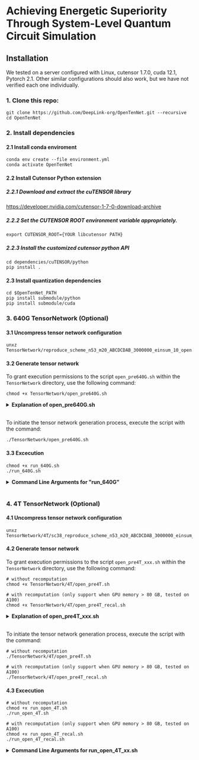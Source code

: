 # Achieving Energetic Superiority Through System-Level Quantum Circuit Simulation

## Installation

We tested on a server configured with Linux, cutensor 1.7.0, cuda 12.1, Pytorch 2.1. Other similar configurations should also work, but we have not verified each one individually.
### 1. Clone this repo:

```
git clone https://github.com/DeepLink-org/OpenTenNet.git --recursive
cd OpenTenNet
```

### 2. Install dependencies
#### 2.1 Install conda enviroment
```
conda env create --file environment.yml
conda activate OpenTenNet
```
#### 2.2 Install Cutensor Python extension
##### 2.2.1 Download and extract the cuTENSOR library
https://developer.nvidia.com/cutensor-1-7-0-download-archive

##### 2.2.2 Set the CUTENSOR ROOT environment variable appropriately.
```
export CUTENSOR_ROOT={YOUR libcutensor PATH}
```
##### 2.2.3 Install the customized cutensor python API
```
cd dependencies/cuTENSOR/python
pip install . 
```
#### 2.3 Install quantization dependencies
```
cd $OpenTenNet_PATH
pip install submodule/python
pip install submodule/cuda
```

### 3. 640G TensorNetwork (Optional)
#### 3.1 Uncompress tensor network configuration
```
unxz TensorNetwork/reproduce_scheme_n53_m20_ABCDCDAB_3000000_einsum_10_open.pt.xz
```
#### 3.2 Generate tensor network
To grant execution permissions to the script `open_pre640G.sh` within the `TensorNetwork` directory, use the following command:
```
chmod +x TensorNetwork/open_pre640G.sh
```

<details>
<summary><span style="font-weight: bold;"> Explanation of open_pre640G.sh <span></summary>

  The bash script looks like:
  ```
  export nodes_per_task=1
  export ntasks_per_node=8
  
  python TensorNetwork/open_pre640G.py
  ```
  Here, `nodes_per_task` represents the number of nodes required for a multi-node level task, while `ntasks_per_node` denotes the number of GPUs per node. Please remember to adjust the values of `nodes_per_task` and `ntasks_per_node` according to the specific node configuration you intend to utilize.
</details>
<br>

To initiate the tensor network generation process, execute the script with the command:
```
./TensorNetwork/open_pre640G.sh
```

#### 3.3 Excecution
```
chmod +x run_640G.sh
./run_640G.sh
```
<details>
<summary><span style="font-weight: bold;">Command Line Arguments for "run_640G"</span></summary>
  
  #### nnodes
  The total number of nodes used globally. This corresponds to the global level of our three-level scheme, and this value must be an integer multiple of ```nodes_per_task```.
  
  #### nodes_per_task
  The number of nodes required for a multi-node level task.
  
  #### WORLD_SIZE
  The total number of GPUs required globally, corresponds to the device level of the three-level scheme.
  
  #### --warmup
  Whether the GPU warms up before the official operation. ```0``` represents no warm-up, and ```1``` represents warm-up.
  #### --data_type
  The calculation type. ```0``` represents complexHalf, ```1``` represent complexFloat.
  
  #### --is_scale
  Calculate the scaling factor for the `complex32` calculation mode, with a default value of `1`.
  
  #### --autotune
  Tuning for the best algorithms for einsum calculation, with a default value of `1`.
  #### --ntask
  We execute the number of multi-node level tasks, where the number of global-level tasks is equal to ```ntask``` * (```nnodes``` / ```nodes per task```).
  #### --tensorNetSize
  The size of tensor networks.
  #### --typeCom
  Data type for communication.  If provided ```int4kernel```, ```int8kernel```, ```HalfKernel```, uses user-defined int4, int8 and half for communication, respectively.

  #### --groupsize
  Group size when typeCom equals int4kernel. ```128``` by default.
  
</details>
<br>

### 4. 4T TensorNetwork (Optional)
#### 4.1 Uncompress tensor network configuration
```
unxz TensorNetwork/4T/sc38_reproduce_scheme_n53_m20_ABCDCDAB_3000000_einsum_10_open.pt.xz
```
#### 4.2 Generate tensor network
To grant execution permissions to the script `open_pre4T_xxx.sh` within the `TensorNetwork` directory, use the following command:
```
# without recomputation
chmod +x TensorNetwork/4T/open_pre4T.sh

# with recomputation (only support when GPU memory > 80 GB, tested on A100)
chmod +x TensorNetwork/4T/open_pre4T_recal.sh
```

<details>
<summary><span style="font-weight: bold;"> Explanation of open_pre4T_xxx.sh <span></summary>

  The bash script looks like:
  ```
  export nodes_per_task=4
  export ntasks_per_node=8
  python TensorNetwork/open_pre4T.py
  ```
  Here, `nodes_per_task` represents the number of nodes required for a multi-node level task, while `ntasks_per_node` denotes the number of GPUs per node. Please remember to adjust the values of `nodes_per_task` and `ntasks_per_node` according to the specific node configuration you intend to utilize.
</details>
<br>

To initiate the tensor network generation process, execute the script with the command:
```
# without recomputation
./TensorNetwork/4T/open_pre4T.sh

# with recomputation (only support when GPU memory > 80 GB, tested on A100)
./TensorNetwork/4T/open_pre4T_recal.sh
```

#### 4.3 Excecution
```
# without recomputation
chmod +x run_open_4T.sh
./run_open_4T.sh

# with recomputation (only support when GPU memory > 80 GB, tested on A100)
chmod +x run_open_4T_recal.sh
./run_open_4T_recal.sh
```
<details>
<summary><span style="font-weight: bold;">Command Line Arguments for run_open_4T_xx.sh </span></summary>
  
  #### nnodes
  The total number of nodes used globally. This corresponds to the global level of our three-level scheme, and this value must be an integer multiple of ```nodes_per_task```.
  
  #### nodes_per_task
  The number of nodes required for a multi-node level task.
  
  #### WORLD_SIZE
  The total number of GPUs required globally, corresponds to the device level of the three-level scheme.
  
  #### --warmup
  Whether the GPU warms up before the official operation. ```0``` represents no warm-up, and ```1``` represents warm-up.
  #### --data_type
  The calculation type. ```0``` represents complexHalf, ```1``` represent complexFloat.
  
  #### --is_scale
  Calculate the scaling factor for the `complex32` calculation mode, with a default value of `1`.
  
  #### --autotune
  Tuning for the best algorithms for einsum calculation, with a default value of `1`.
  #### --ntask
  We execute the number of multi-node level tasks, where the number of global-level tasks is equal to ```ntask``` * (```nnodes``` / ```nodes per task```).
  #### --tensorNetSize
  The size of tensor networks.
  #### --typeCom
  Data type for communication.  If provided ```int4kernel```, ```int8kernel```, ```HalfKernel```, uses user-defined int4, int8 and half for communication, respectively.

  #### --groupsize
  Group size when typeCom equals int4kernel. ```128``` by default.
  
</details>
<br>



  




